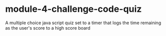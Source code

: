 # module-4-challenge-code-quiz
A multiple choice java script quiz set to a timer that logs the time remaining as the user's score to a high score board
